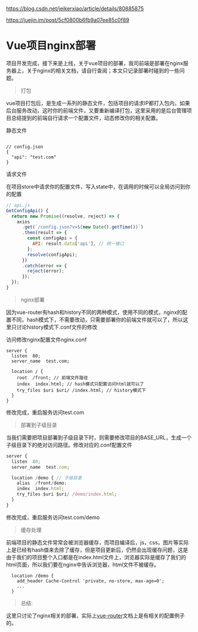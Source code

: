 https://blog.csdn.net/jeikerxiao/article/details/80885875

https://juejin.im/post/5cf0800b6fb9a07ee85c0f89

# Vue项目nginx部署

项目开发完成，接下来是上线，关于vue项目的部署，我司前端是部署在nginx服务器上，关于nginx的相关文档，请自行查阅；本文只记录部署时碰到的一些问题。

> 打包

vue项目打包后，是生成一系列的静态文件，包括项目的请求IP都打入包内，如果后台服务改动，这时你的前端文件，又要重新编译打包，这里采用的是后台管理项目总结提到的前端自行请求一个配置文件，动态修改你的相关配置。

静态文件
```ja

// config.json
{
  "api": "test.com"
}
```

请求文件

在项目store中请求你的配置文件，写入state中，在调用的时候可以全局访问到你的配置

```js
// api.js
GetConfigApi() {
  return new Promise((resolve, reject) => {
    axios
      .get(`/config.json?v=${new Date().getTime()}`)
      .then(result => {
        const configApi = {
          API: result.data['api'], // 统一接口
        };
        resolve(configApi);
      })
      .catch(error => {
        reject(error);
      });
  });
}
```

> nginx部署

因为vue-router有hash和history不同的两种模式，使用不同的模式，nginx的配置不同，hash模式下，不需要改动，只需要部署你的前端文件就可以了，所以这里只讨论history模式下.conf文件的修改

访问修改nginx配置文件nginx.conf

```text
server {
  listen  80;
  server_name  test.com;

  location / {
    root  /front; // 前端文件路径
    index  index.html; // hash模式只配置访问html就可以了
    try_files $uri $uri/ /index.html; // history模式下
  }
}
```

修改完成，重启服务访问test.com

> 部署到子级目录

当我们需要把项目部署到子级目录下时，则需要修改项目的BASE_URL，生成一个子级目录下的绝对访问路径。修改对应的.conf配置文件
```js
server {
  listen  80;
  server_name  test.com;

  location /demo { // 子级目录
    alias  /front/demo;
    index  index.html;
    try_files $uri $uri/ /demo/index.html; 
  }
}
```
修改完成，重启服务访问test.com/demo

> 缓存处理

前端项目的静态文件常常会被浏览器缓存，而项目编译后，js，css，图片等实际上是已经有hash值来去除了缓存，但是项目更新后，仍然会出现缓存问题，这是由于我们的项目整个入口都是在index.html文件上，浏览器实际是缓存了我们的html页面，所以我们要在nginx中告诉浏览器，html文件不被缓存。

```text
  location /demo {
    add_header Cache-Control 'private, no-store, max-age=0';
    ...
  }
```

> 总结:

这里只讨论了nginx相关的部署，实际上[vue-router](https://router.vuejs.org/zh/guide/essentials/history-mode.html#%E5%90%8E%E7%AB%AF%E9%85%8D%E7%BD%AE%E4%BE%8B%E5%AD%90)文档上是有相关的配置例子的。
